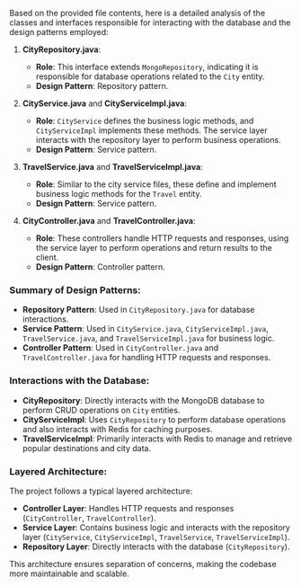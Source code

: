 Based on the provided file contents, here is a detailed analysis of the classes and interfaces responsible for interacting with the database and the design patterns employed:

1. **CityRepository.java**:
   - **Role**: This interface extends `MongoRepository`, indicating it is responsible for database operations related to the `City` entity.
   - **Design Pattern**: Repository pattern.

2. **CityService.java** and **CityServiceImpl.java**:
   - **Role**: `CityService` defines the business logic methods, and `CityServiceImpl` implements these methods. The service layer interacts with the repository layer to perform business operations.
   - **Design Pattern**: Service pattern.

3. **TravelService.java** and **TravelServiceImpl.java**:
   - **Role**: Similar to the city service files, these define and implement business logic methods for the `Travel` entity.
   - **Design Pattern**: Service pattern.

4. **CityController.java** and **TravelController.java**:
   - **Role**: These controllers handle HTTP requests and responses, using the service layer to perform operations and return results to the client.
   - **Design Pattern**: Controller pattern.

### Summary of Design Patterns:
- **Repository Pattern**: Used in `CityRepository.java` for database interactions.
- **Service Pattern**: Used in `CityService.java`, `CityServiceImpl.java`, `TravelService.java`, and `TravelServiceImpl.java` for business logic.
- **Controller Pattern**: Used in `CityController.java` and `TravelController.java` for handling HTTP requests and responses.

### Interactions with the Database:
- **CityRepository**: Directly interacts with the MongoDB database to perform CRUD operations on `City` entities.
- **CityServiceImpl**: Uses `CityRepository` to perform database operations and also interacts with Redis for caching purposes.
- **TravelServiceImpl**: Primarily interacts with Redis to manage and retrieve popular destinations and city data.

### Layered Architecture:
The project follows a typical layered architecture:
- **Controller Layer**: Handles HTTP requests and responses (`CityController`, `TravelController`).
- **Service Layer**: Contains business logic and interacts with the repository layer (`CityService`, `CityServiceImpl`, `TravelService`, `TravelServiceImpl`).
- **Repository Layer**: Directly interacts with the database (`CityRepository`).

This architecture ensures separation of concerns, making the codebase more maintainable and scalable.